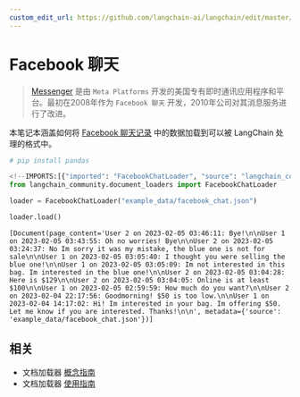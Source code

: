```yaml
---
custom_edit_url: https://github.com/langchain-ai/langchain/edit/master/docs/docs/integrations/document_loaders/facebook_chat.ipynb
---
```

# Facebook 聊天

>[Messenger](https://en.wikipedia.org/wiki/Messenger_(software)) 是由 `Meta Platforms` 开发的美国专有即时通讯应用程序和平台。最初在2008年作为 `Facebook 聊天` 开发，2010年公司对其消息服务进行了改进。

本笔记本涵盖如何将 [Facebook 聊天记录](https://www.facebook.com/business/help/1646890868956360) 中的数据加载到可以被 LangChain 处理的格式中。


```python
# pip install pandas
```


```python
<!--IMPORTS:[{"imported": "FacebookChatLoader", "source": "langchain_community.document_loaders", "docs": "https://python.langchain.com/api_reference/community/document_loaders/langchain_community.document_loaders.facebook_chat.FacebookChatLoader.html", "title": "Facebook Chat"}]-->
from langchain_community.document_loaders import FacebookChatLoader
```


```python
loader = FacebookChatLoader("example_data/facebook_chat.json")
```


```python
loader.load()
```



```output
[Document(page_content='User 2 on 2023-02-05 03:46:11: Bye!\n\nUser 1 on 2023-02-05 03:43:55: Oh no worries! Bye\n\nUser 2 on 2023-02-05 03:24:37: No Im sorry it was my mistake, the blue one is not for sale\n\nUser 1 on 2023-02-05 03:05:40: I thought you were selling the blue one!\n\nUser 1 on 2023-02-05 03:05:09: Im not interested in this bag. Im interested in the blue one!\n\nUser 2 on 2023-02-05 03:04:28: Here is $129\n\nUser 2 on 2023-02-05 03:04:05: Online is at least $100\n\nUser 1 on 2023-02-05 02:59:59: How much do you want?\n\nUser 2 on 2023-02-04 22:17:56: Goodmorning! $50 is too low.\n\nUser 1 on 2023-02-04 14:17:02: Hi! Im interested in your bag. Im offering $50. Let me know if you are interested. Thanks!\n\n', metadata={'source': 'example_data/facebook_chat.json'})]
```



## 相关

- 文档加载器 [概念指南](/docs/concepts/#document-loaders)
- 文档加载器 [使用指南](/docs/how_to/#document-loaders)
